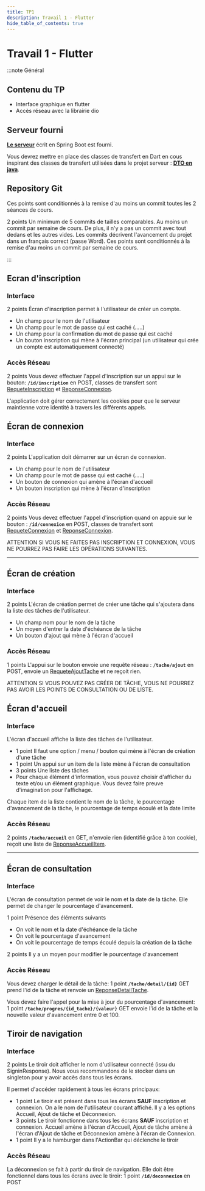```yaml
---
title: TP1
description: Travail 1 - Flutter
hide_table_of_contents: true
---
```


# Travail 1 - Flutter

:::note Général

<Row>

<Column>

## Contenu du TP

- Interface graphique en flutter
- Accès réseau avec la librairie dio

## Serveur fourni

**[Le serveur](https://github.com/departement-info-cem/KickMyB-Server/tree/main)** écrit en Spring Boot est fourni.

Vous devrez mettre en place des classes de transfert en Dart en cous inspirant des classes de transfert utilisées dans le projet serveur : **[DTO en java](https://github.com/departement-info-cem/KickMyB-Library)**.

</Column>

<Column>

## Repository Git

Ces points sont conditionnés à la remise d'au moins un commit toutes les 2 séances de cours.

&#8203;<Highlight color="tip">2 points</Highlight> Un minimum de 5 commits de tailles comparables. Au moins un commit par semaine de cours. De plus, il n'y a pas un commit avec tout dedans et les autres vides. Les commits décrivent l'avancement du projet dans un français correct (passe Word). Ces points sont conditionnés à la remise d'au moins un commit par semaine de cours.

</Column>

</Row>

:::

<Row>

<Column>

## Ecran d'inscription

### Interface

&#8203;<Highlight color="tip">2 points</Highlight> Écran d'inscription permet à l'utilisateur de créer un compte.

- Un champ pour le nom de l'utilisateur
- Un champ pour le mot de passe qui est caché (.....)
- Un champ pour la confirmation du mot de passe qui est caché
- Un bouton inscription qui mène à l'écran principal (un utilisateur qui crée un compte est automatiquement connecté)

### Accès Réseau

&#8203;<Highlight color="tip">2 points</Highlight> Vous devez effectuer l'appel d'inscription sur un appui sur le bouton: **`/id/inscription`** en POST, classes de transfert sont [RequeteInscription](https://github.com/departement-info-cem/KickMyB-Library/blob/main/src/main/java/org/kickmyb/transfer/RequeteInscription.java) et [ReponseConnexion](https://github.com/departement-info-cem/KickMyB-Library/blob/main/src/main/java/org/kickmyb/transfer/ReponseConnexion.java).

L'application doit gérer correctement les cookies pour que le serveur maintienne votre identité à travers les différents appels.

</Column>

<Column>

## Écran de connexion

### Interface

&#8203;<Highlight color="tip">2 points</Highlight> L'application doit démarrer sur un écran de connexion.

- Un champ pour le nom de l'utilisateur
- Un champ pour le mot de passe qui est caché (.....)
- Un bouton de connexion qui amène à l'écran d'accueil
- Un bouton inscription qui mène à l'écran d'inscription

### Accès Réseau

&#8203;<Highlight color="tip">2 points</Highlight> Vous devez effectuer l'appel d'inscription quand on appuie sur le bouton : **`/id/connexion`** en POST, classes de transfert sont [RequeteConnexion](https://github.com/departement-info-cem/KickMyB-Library/blob/main/src/main/java/org/kickmyb/transfer/RequeteConnexion.java) et [ReponseConnexion](https://github.com/departement-info-cem/KickMyB-Library/blob/main/src/main/java/org/kickmyb/transfer/ReponseConnexion.java).

</Column>

</Row>

ATTENTION SI VOUS NE FAITES PAS INSCRIPTION ET CONNEXION, VOUS NE POURREZ PAS FAIRE LES OPÉRATIONS SUIVANTES.

---

<Row>

<Column>

## Écran de création

### Interface

&#8203;<Highlight color="tip">2 points</Highlight> L'écran de création permet de créer une tâche qui s'ajoutera dans la liste des tâches de l'utilisateur.

- Un champ nom pour le nom de la tâche
- Un moyen d'entrer la date d'échéance de la tâche
- Un bouton d'ajout qui mène à l'écran d'accueil

### Accès Réseau

&#8203;<Highlight color="tip">1 points</Highlight> L'appui sur le bouton envoie une requête réseau : **`/tache/ajout`** en POST, envoie un [RequeteAjoutTache](https://github.com/departement-info-cem/KickMyB-Library/blob/main/src/main/java/org/kickmyb/transfer/RequeteAjoutTache.java) et ne reçoit rien.

ATTENTION SI VOUS POUVEZ PAS CRÉER DE TÂCHE, VOUS NE POURREZ PAS AVOIR LES POINTS DE CONSULTATION OU DE LISTE.

</Column>

<Column>

## Écran d'accueil

### Interface

L'écran d'accueil affiche la liste des tâches de l'utilisateur.

- &#8203;<Highlight color="tip">1 point</Highlight> Il faut une option / menu / bouton qui mène à l'écran de création d'une tâche
- &#8203;<Highlight color="tip">1 point</Highlight> Un appui sur un item de la liste mène à l'écran de consultation
- &#8203;<Highlight color="tip">3 points</Highlight> Une liste des tâches
- Pour chaque élément d'information, vous pouvez choisir d'afficher du texte et/ou un élément graphique. Vous devez faire preuve d'imagination pour l'affichage.

Chaque item de la liste contient le nom de la tâche, le pourcentage d'avancement de la tâche, le pourcentage de temps écoulé et la date limite

### Accès Réseau

&#8203;<Highlight color="tip">2 points</Highlight> **`/tache/accueil`** en GET, n'envoie rien (identifié grâce à ton cookie), reçoit une liste de [ReponseAccueilItem](https://github.com/departement-info-cem/KickMyB-Library/blob/main/src/main/java/org/kickmyb/transfer/ReponseAccueilItem.java).

</Column>

</Row>

---

<Row>

<Column>

## Écran de consultation

### Interface

L'écran de consultation permet de voir le nom et la date de la tâche. Elle permet de changer le pourcentage d'avancement.

&#8203;<Highlight color="tip">1 point</Highlight> Présence des éléments suivants

- On voit le nom et la date d'échéance de la tâche
- On voit le pourcentage d'avancement
- On voit le pourcentage de temps écoulé depuis la création de la tâche

&#8203;<Highlight color="tip">2 points</Highlight> Il y a un moyen pour modifier le pourcentage d'avancement

### Accès Réseau

Vous devez charger le détail de la tâche: <Highlight color="tip">1 point</Highlight> **`/tache/detail/{id}`** GET prend l'id de la tâche et renvoie un [ReponseDetailTache](https://github.com/departement-info-cem/KickMyB-Library/blob/main/src/main/java/org/kickmyb/transfer/ReponseDetailTache.java).

Vous devez faire l'appel pour la mise à jour du pourcentage d'avancement: <Highlight color="tip">1 point</Highlight> **`/tache/progres/{id_tache}/{valeur}`** GET envoie l'id de la tâche et la nouvelle valeur d'avancement entre 0 et 100.

</Column>

<Column>

## Tiroir de navigation

### Interface

&#8203;<Highlight color="tip">2 points</Highlight> Le tiroir doit afficher le nom d'utilisateur connecté (issu du SigninResponse). Nous vous recommandons de le stocker dans un singleton pour y avoir accès dans tous les écrans.

Il permet d'accéder rapidement à tous les écrans principaux:

- &#8203;<Highlight color="tip">1 point</Highlight> Le tiroir est présent dans tous les écrans **SAUF** inscription et connexion. On a le nom de l'utilisateur courant affiché. Il y a les options Accueil, Ajout de tâche et Déconnexion.
- &#8203;<Highlight color="tip">3 points</Highlight> Le tiroir fonctionne dans tous les écrans **SAUF** inscription et connexion. Accueil amène à l'écran d'Accueil, Ajout de tâche amène à l'écran d'Ajout de tâche et Déconnexion amène à l'écran de Connexion.
- &#8203;<Highlight color="tip">1 point</Highlight> Il y a le hamburger dans l'ActionBar qui déclenche le tiroir

### Accès Réseau

La déconnexion se fait à partir du tiroir de navigation. Elle doit être fonctionnel dans tous les écrans avec le tiroir: <Highlight color="tip">1 point</Highlight> **`/id/deconnexion`** en POST

</Column>

</Row>

